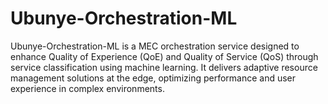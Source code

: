 # Ubunye-Orchestration-ML
Ubunye-Orchestration-ML is a MEC orchestration service designed to enhance Quality of Experience (QoE) and Quality of Service (QoS) through service classification using machine learning. It delivers adaptive resource management solutions at the edge, optimizing performance and user experience in complex environments.

